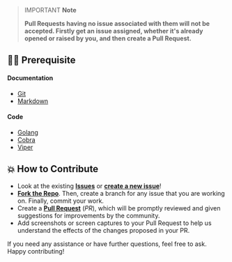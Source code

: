 > IMPORTANT **Note**
>
> **Pull Requests having no issue associated with them will not be accepted. Firstly get an issue assigned, whether it's already opened or raised by you, and then create a Pull Request.**

## 👨‍💻 Prerequisite

#### Documentation

- [Git](https://git-scm.com/)
- [Markdown](https://www.markdownguide.org/basic-syntax/)

#### Code

- [Golang](https://golang.org/)
- [Cobra](https://github.com/spf13/cobra)
- [Viper](https://github.com/spf13/viper)

## 💥 How to Contribute

- Look at the existing [**Issues**](https://github.com/Pradumnasaraf/candy/issues) or [**create a new issue**](https://github.com/Pradumnasaraf/candy/issues/new/choose)!
- [**Fork the Repo**](https://github.com/Pradumnasaraf/candy/fork). Then, create a branch for any issue that you are working on. Finally, commit your work.
- Create a **[Pull Request](https://github.com/Pradumnasaraf/candy/compare)** (_PR_), which will be promptly reviewed and given suggestions for improvements by the community.
- Add screenshots or screen captures to your Pull Request to help us understand the effects of the changes proposed in your PR.

If you need any assistance or have further questions, feel free to ask. Happy contributing!
